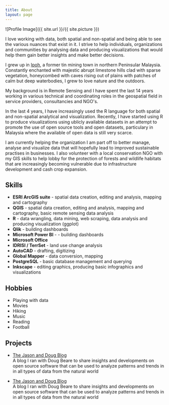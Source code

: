 ```yaml
---
title: About
layout: page
---
```

![Profile Image]({{ site.url }}/{{ site.picture }})

<p>I love working with data, both spatial and non-spatial and being able to see the various nuances that
exist in it. I strive to help individuals, organizations and communities by analysing data and
producing visualizations that would help them gain better insights and make better decisions.</p>

<p>I grew up in <a href="https://en.wikipedia.org/wiki/Ipoh/">Ipoh</a>,
a former tin mining town in northern Peninsular Malaysia. Constantly enchanted with majestic abrupt limestone
hills clad with sparse vegetation, honeycombed with caves rising out of plains with patches of calm but deep waterbodies,
I grew to love nature and the outdoors.</p>

<p>My background is in Remote Sensing and I have spent the last 14 years working in various technical and coordinating roles
in the geospatial field in service providers, consultancies and NGO's.</p>

In the last 4 years, I have increasingly used the R language for both spatial and non-spatial analytical and visualization.
Recently, I have started using R to produce visualizations using ublicly available datasets in an attempt to promote
the use of open source tools and open datasets, particulary in Malaysia where the available of open data is still very scarce.

<p>I am currently helping the organization I am part off to better manage, analyse and visualize data that
will hopefully lead to improved sustainable practises in businesses. I also volunteer with a local conservation
NGO with my GIS skills to help lobby for the protection of forests and wildlife habitats that are
increasingly becoming vulnerable due to infrastructure development and cash crop expansion.</p> 

<h2>Skills</h2>

<ul class="skill-list">
	<li><b>ESRI ArcGIS suite</b> - spatial data creation, editing and analysis, mapping and cartography</li>
	<li><b>QGIS</b> - spatial data creation, editing and analysis, mapping and cartography, basic remote sensing data analysis</li>
	<li><b>R</b> - data wrangling, data mining, web scraping, data analysis and producing visualization (ggplot)</li>
	<li><b>Qlik</b> - building dashboards</li>
	<li><b>Microsoft Power BI</b> - - building dashboards</li>
	<li><b>Microsoft Office</b></li>
	<li><b>IDRISI / TerrSet</b> - land use change analysis</li>
	<li><b>AutoCAD</b> - drafting, digitizing</li>
	<li><b>Global Mapper</b> - data conversion, mapping</li>
	<li><b>PostgreSQL</b> - basic database management and querying</li>
	<li><b>Inkscape</b> - editing graphics, producing basic infographics and visualizations</li>

</ul>

<h2>Hobbies</h2>

<ul class="skill-list">
	<li>Playing with data</li>
	<li>Movies</li>
	<li>Hiking</li>
	<li>Music</li>
	<li>Reading</li>
	<li>Football</li>
</ul>


<h2>Projects</h2>

<ul>
	<li><a href="http://jason-doug-climate.blogspot.com/">The Jason and Doug Blog</a></li>A blog I ran with Doug Beare to share insights and developments on open source software that can be used to analyze patterns and trends in in all types of data from the natural world</li>
	
	
</ul>

<ul>
	<li><a href="http://jason-doug-climate.blogspot.com/">The Jason and Doug Blog</a></li>A blog I ran with Doug Beare to share insights and developments on open source software that can be used to analyze patterns and trends in in all types of data from the natural world</li>
	
	
</ul>
